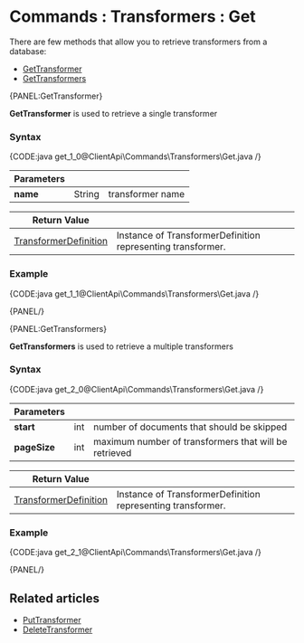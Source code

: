 # Commands : Transformers : Get

There are few methods that allow you to retrieve transformers from a database:   
- [GetTransformer](../../../client-api/commands/transformers/get#gettransformer)   
- [GetTransformers](../../../client-api/commands/transformers/get#gettransformers)   

{PANEL:GetTransformer}

**GetTransformer** is used to retrieve a single transformer

### Syntax

{CODE:java get_1_0@ClientApi\Commands\Transformers\Get.java /}

| Parameters | | |
| ------------- | ------------- | ----- |
| **name** | String | transformer name | 

| Return Value | |
| ------------- | ----- |
| [TransformerDefinition](../../../glossary/transformers/transformer-definition) | Instance of TransformerDefinition representing transformer. |

### Example

{CODE:java get_1_1@ClientApi\Commands\Transformers\Get.java /}

{PANEL/}

{PANEL:GetTransformers}

**GetTransformers** is used to retrieve a multiple transformers

### Syntax

{CODE:java get_2_0@ClientApi\Commands\Transformers\Get.java /}

| Parameters | | |
| ------------- | ------------- | ----- |
| **start** | int | number of documents that should be skipped |
| **pageSize** | int | maximum number of transformers that will be retrieved |

| Return Value | |
| ------------- | ----- |
| [TransformerDefinition](../../../glossary/transformers/transformer-definition) | Instance of TransformerDefinition representing transformer. |

### Example

{CODE:java get_2_1@ClientApi\Commands\Transformers\Get.java /}  

{PANEL/}

## Related articles

- [PutTransformer](../../../client-api/commands/transformers/put)  
- [DeleteTransformer](../../../client-api/commands/transformers/delete)  